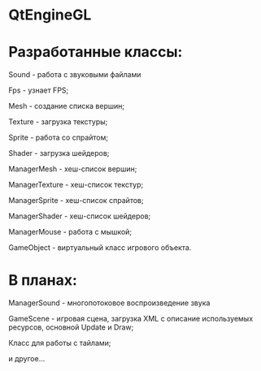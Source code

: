 ﻿QtEngineGL
==========
Разработанные классы:
==========
Sound - работа с звуковыми файлами

Fps - узнает FPS;

Mesh - создание списка вершин;

Texture - загрузка текстуры;

Sprite - работа со спрайтом;

Shader - загрузка шейдеров;

ManagerMesh - хеш-список вершин;

ManagerTexture - хеш-список текстур;

ManagerSprite - хеш-список спрайтов;

ManagerShader - хеш-список шейдеров;

ManagerMouse - работа с мышкой;

GameObject - виртуальный класс игрового объекта.

В планах:
==========
ManagerSound - многопотоковое воспроизведение звука

GameScene - игровая сцена, загрузка XML с описание используемых ресурсов, основной Update и Draw;

Класс для работы с тайлами;

и другое...

